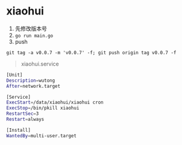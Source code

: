# xiaohui

1. 先修改版本号
2. `go run main.go`
3. push

```
git tag -a v0.0.7 -m 'v0.0.7' -f; git push origin tag v0.0.7 -f
```

> xiaohui.service

```sh
[Unit]
Description=wutong
After=network.target

[Service]
ExecStart=/data/xiaohui/xiaohui cron
ExecStop=/bin/pkill xiaohui
RestartSec=3
Restart=always

[Install]
WantedBy=multi-user.target
```
